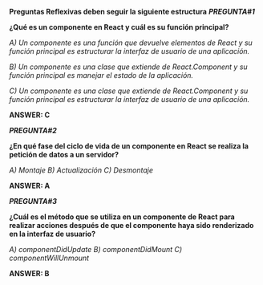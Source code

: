**Preguntas Reflexivas deben seguir la siguiente estructura**
**_PREGUNTA#1_**

**¿Qué es un componente en React y cuál es su función principal?**

*A) Un componente es una función que devuelve elementos de React y su función principal es estructurar la interfaz de usuario de una aplicación.*

*B) Un componente es una clase que extiende de React.Component y su función principal es manejar el estado de la aplicación.*

*C) Un componente es una clase que extiende de React.Component y su función principal es estructurar la interfaz de usuario de una aplicación.*

**ANSWER: C**

**_PREGUNTA#2_**

**¿En qué fase del ciclo de vida de un componente en React se realiza la petición de datos a un servidor?**

*A) Montaje*
*B) Actualización*
*C) Desmontaje*

**ANSWER: A**

**_PREGUNTA#3_**

**¿Cuál es el método que se utiliza en un componente de React para realizar acciones después de que el componente haya sido renderizado en la interfaz de usuario?**

*A) componentDidUpdate*
*B) componentDidMount*
*C) componentWillUnmount*

**ANSWER: B**